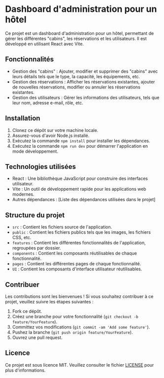 # Dashboard d'administration pour un hôtel

Ce projet est un dashboard d'administration pour un hôtel, permettant de gérer les différentes "cabins", les réservations et les utilisateurs. Il est développé en utilisant React avec Vite.

## Fonctionnalités

- Gestion des "cabins" : Ajouter, modifier et supprimer des "cabins" avec leurs détails tels que le type, la capacité, les équipements, etc.
- Gestion des réservations : Afficher les réservations existantes, ajouter de nouvelles réservations, modifier ou annuler les réservations existantes.
- Gestion des utilisateurs : Gérer les informations des utilisateurs, tels que leur nom, adresse e-mail, rôle, etc.

## Installation

1. Clonez ce dépôt sur votre machine locale.
2. Assurez-vous d'avoir Node.js installé.
3. Exécutez la commande `npm install` pour installer les dépendances.
4. Exécutez la commande `npm run dev` pour démarrer l'application en mode développement.

## Technologies utilisées

- React : Une bibliothèque JavaScript pour construire des interfaces utilisateur.
- Vite : Un outil de développement rapide pour les applications web modernes.
- Autres dépendances : [Liste des dépendances utilisées dans le projet]

## Structure du projet

- `src` : Contient les fichiers source de l'application.
- `public` : Contient les fichiers publics tels que les images, les fichiers CSS, etc.
- `features` : Contient les différentes fonctionnalités de l'application, regroupées par dossier.
- `components` : Contient les composants réutilisables de chaque fonctionnalité.
- `pages` : Contient les différentes pages de chaque fonctionnalité.
- `UI` : Contient les composants d'interface utilisateur réutilisables.

## Contribuer

Les contributions sont les bienvenues ! Si vous souhaitez contribuer à ce projet, veuillez suivre les étapes suivantes :

1. Fork ce dépôt.
2. Créez une branche pour votre fonctionnalité (`git checkout -b feature/YourFeature`).
3. Committez vos modifications (`git commit -am 'Add some feature'`).
4. Pushez la branche (`git push origin feature/YourFeature`).
5. Ouvrez une pull request.

## Licence

Ce projet est sous licence MIT. Veuillez consulter le fichier [LICENSE](./LICENSE) pour plus d'informations.
